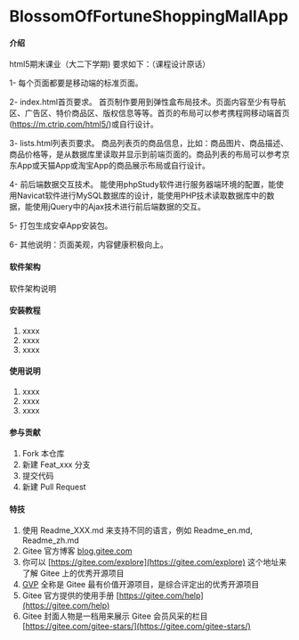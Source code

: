# BlossomOfFortuneShoppingMallApp

#### 介绍
html5期末课业（大二下学期)
要求如下：（课程设计原话）

1- 每个页面都要是移动端的标准页面。

2- index.html首页要求。
首页制作要用到弹性盒布局技术。页面内容至少有导航区、广告区、特价商品区、版权信息等等。首页的布局可以参考携程网移动端首页(https://m.ctrip.com/html5/)或自行设计。

3- lists.html列表页要求。
商品列表页的商品信息，比如：商品图片、商品描述、商品价格等，是从数据库里读取并显示到前端页面的。商品列表的布局可以参考京东App或天猫App或淘宝App的商品展示布局或自行设计。

4- 前后端数据交互技术。
能使用phpStudy软件进行服务器端环境的配置，能使用Navicat软件进行MySQL数据库的设计，能使用PHP技术读取数据库中的数据，能使用jQuery中的Ajax技术进行前后端数据的交互。

5- 打包生成安卓App安装包。

6- 其他说明：页面美观，内容健康积极向上。


#### 软件架构
软件架构说明



#### 安装教程

1.  xxxx
2.  xxxx
3.  xxxx

#### 使用说明

1.  xxxx
2.  xxxx
3.  xxxx

#### 参与贡献

1.  Fork 本仓库
2.  新建 Feat_xxx 分支
3.  提交代码
4.  新建 Pull Request


#### 特技

1.  使用 Readme\_XXX.md 来支持不同的语言，例如 Readme\_en.md, Readme\_zh.md
2.  Gitee 官方博客 [blog.gitee.com](https://blog.gitee.com)
3.  你可以 [https://gitee.com/explore](https://gitee.com/explore) 这个地址来了解 Gitee 上的优秀开源项目
4.  [GVP](https://gitee.com/gvp) 全称是 Gitee 最有价值开源项目，是综合评定出的优秀开源项目
5.  Gitee 官方提供的使用手册 [https://gitee.com/help](https://gitee.com/help)
6.  Gitee 封面人物是一档用来展示 Gitee 会员风采的栏目 [https://gitee.com/gitee-stars/](https://gitee.com/gitee-stars/)
